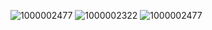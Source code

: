 ![1000002477](https://github.com/user-attachments/assets/a110ba65-1785-493c-8980-167a26121b45)
![1000002322](https://github.com/user-attachments/assets/8043ec17-26fc-4739-97ee-3f497b23711a)
![1000002477](https://github.com/user-attachments/assets/77df5d8b-bbcb-4fb3-ac88-fe5adbe3063e)

